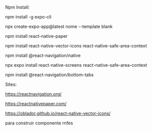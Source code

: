 Npm Install:

npm install -g expo-cli

npx create-expo-app@latest nome --template blank

npm install react-native-paper

npm install react-native-vector-icons react-native-safe-area-context

npm install @react-navigation/native

npx expo install react-native-screens react-native-safe-area-context

npm install @react-navigation/bottom-tabs

Sites:

https://reactnavigation.org/

https://reactnativepaper.com/

https://oblador.github.io/react-native-vector-icons/


para construir componente 
rnfes